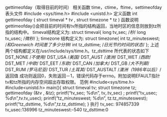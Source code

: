 gettimeofday（取得目前的时间）
相关函数
time，ctime，ftime，settimeofday
表头文件
#include <sys/time.h>
#include <unistd.h>
定义函数
int gettimeofday ( struct timeval * tv , struct timezone * tz )
函数说明
gettimeofday()会把目前的时间有tv所指的结构返回，当地时区的信息则放到tz所指的结构中。
timeval结构定义为:
struct timeval{
long tv_sec; /*秒*/
long tv_usec; /*微秒*/
};
timezone 结构定义为:
struct timezone{
int tz_minuteswest; /*和Greenwich 时间差了多少分钟*/
int tz_dsttime; /*日光节约时间的状态*/
};
上述两个结构都定义在/usr/include/sys/time.h。tz_dsttime 所代表的状态如下
DST_NONE /*不使用*/
DST_USA /*美国*/
DST_AUST /*澳洲*/
DST_WET /*西欧*/
DST_MET /*中欧*/
DST_EET /*东欧*/
DST_CAN /*加拿大*/
DST_GB /*大不列颠*/
DST_RUM /*罗马尼亚*/
DST_TUR /*土耳其*/
DST_AUSTALT /*澳洲（1986年以后）*/
返回值
成功则返回0，失败返回－1，错误代码存于errno。附加说明EFAULT指针tv和tz所指的内存空间超出存取权限。
范例
#include<sys/time.h>
#include<unistd.h>
main(){
struct timeval tv;
struct timezone tz;
gettimeofday (&tv , &tz);
printf(“tv_sec; %d\n”, tv,.tv_sec) ;
printf(“tv_usec; %d\n”,tv.tv_usec);
printf(“tz_minuteswest; %d\n”, tz.tz_minuteswest);
printf(“tz_dsttime, %d\n”,tz.tz_dsttime);
}
执行
tv_sec: 974857339
tv_usec:136996
tz_minuteswest:-540
tz_dsttime:0